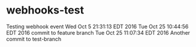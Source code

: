 # webhooks-test

Testing webhook event
Wed Oct  5 21:31:13 EDT 2016
Tue Oct 25 10:44:56 EDT 2016 commit to feature branch
Tue Oct 25 11:07:34 EDT 2016 Another commit to test-branch
